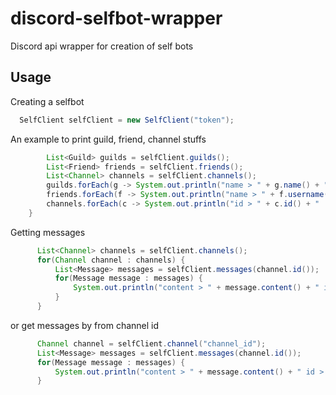 # discord-selfbot-wrapper
Discord api wrapper for creation of self bots


## Usage

Creating a selfbot

```java
  SelfClient selfClient = new SelfClient("token");
```

An example to print guild, friend, channel stuffs

```java
        List<Guild> guilds = selfClient.guilds();
        List<Friend> friends = selfClient.friends();
        List<Channel> channels = selfClient.channels();
        guilds.forEach(g -> System.out.println("name > " + g.name() + " | " + "id > " + g.id()));
        friends.forEach(f -> System.out.println("name > " + f.username() + " | " + "id > " + f.id()));
        channels.forEach(c -> System.out.println("id > " + c.id() + " | " + "last message id > " + c.last_message_id()));
    }
```

Getting messages

  ```java
        List<Channel> channels = selfClient.channels();
        for(Channel channel : channels) {
            List<Message> messages = selfClient.messages(channel.id());
            for(Message message : messages) {
                System.out.println("content > " + message.content() + " id > " + message.id());
            }
        }
```

or get messages by from channel id

  ```java
        Channel channel = selfClient.channel("channel_id");
        List<Message> messages = selfClient.messages(channel.id());
        for(Message message : messages) {
            System.out.println("content > " + message.content() + " id > " + message.id());
        }
```
